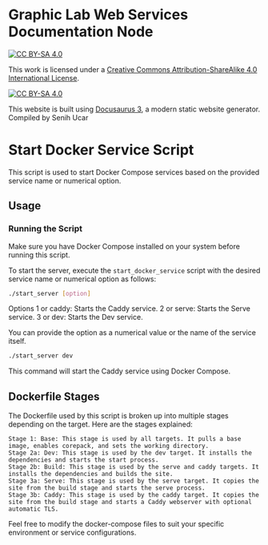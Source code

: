 # Graphic Lab Web Services Documentation Node

[![CC BY-SA 4.0][cc-by-sa-shield]][cc-by-sa]

This work is licensed under a [Creative Commons Attribution-ShareAlike 4.0 International License][cc-by-sa].

[![CC BY-SA 4.0][cc-by-sa-image]][cc-by-sa]

[cc-by-sa]: http://creativecommons.org/licenses/by-sa/4.0/
[cc-by-sa-image]: https://licensebuttons.net/l/by-sa/4.0/88x31.png
[cc-by-sa-shield]: https://img.shields.io/badge/License-CC%20BY--SA%204.0-lightgrey.svg

This website is built using [Docusaurus 3](https://docusaurus.io/), a modern static website generator.
Compiled by Senih Ucar

# Start Docker Service Script

This script is used to start Docker Compose services based on the provided service name or numerical option.

## Usage

### Running the Script

Make sure you have Docker Compose installed on your system before running this script.

To start the server, execute the `start_docker_service` script with the desired service name or numerical option as follows:

```bash
./start_server [option]
```
Options
    1 or caddy: Starts the Caddy service.
    2 or serve: Starts the Serve service.
    3 or dev: Starts the Dev service.

You can provide the option as a numerical value or the name of the service itself.

```bash
./start_server dev
```

This command will start the Caddy service using Docker Compose.

## Dockerfile Stages

The Dockerfile used by this script is broken up into multiple stages depending on the target. Here are the stages explained:

    Stage 1: Base: This stage is used by all targets. It pulls a base image, enables corepack, and sets the working directory.
    Stage 2a: Dev: This stage is used by the dev target. It installs the dependencies and starts the start process.
    Stage 2b: Build: This stage is used by the serve and caddy targets. It installs the dependencies and builds the site.
    Stage 3a: Serve: This stage is used by the serve target. It copies the site from the build stage and starts the serve process.
    Stage 3b: Caddy: This stage is used by the caddy target. It copies the site from the build stage and starts a Caddy webserver with optional automatic TLS.

Feel free to modify the docker-compose files to suit your specific environment or service configurations.
